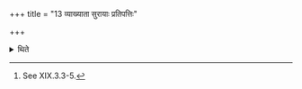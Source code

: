 +++
title = "13 व्याख्याता सुरायाः प्रतिपत्तिः"

+++

<details><summary>थिते</summary>

13. The dealing with the Surā is also explained.[^1]  

[^1]: See XIX.3.3-5. 
</details>
